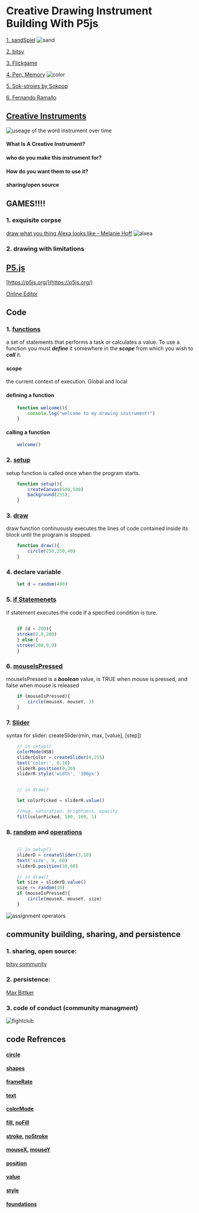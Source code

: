 # Creative Drawing Instrument Building With P5js

<!-- using text instead of dots !!!!! -->

[1. sandSpiel](https://sandspiel.club/)
![sand](src/sand.png)

[2. bitsy](https://ledoux.itch.io/bitsy)

[3. Flickgame](https://www.flickgame.org/)


[4. Pen, Memory](https://pen-memory.herokuapp.com/) 
![color](src/cover.png)

[5. Sok-stroies by Sokpop](https://sok-stories.com/?WUFF)

[6. Fernando Ramallo](https://fernandoramallo.github.io/2019/)


## [Creative Instruments](https://www.merriam-webster.com/dictionary/instrument)
![useage of the word instrument over time](src/instrument.png)

#### What Is A Creative Instrument? 


#### who do you make this instrument for? 


#### How do you want them to use it? 

#### sharing/open source 





## GAMES!!!! 

### 1. exquisite corpse 

[draw what you thing Alexa looks like - Melanie Hoff](https://docs.google.com/document/d/e/2PACX-1vS02YTBRsxnA5bmdtI5HdAwJ5raAzvcEe5cvWjIx_njRx9DvNt9rxJmZZ9BfvNT0eVvIdoguM6eLmxP/pub)
![alxea](src/alexa.png)

### 2. drawing with limitations 
<!-- second accitivity is to ask them to use one pen and one of their belongs to make a drawing(with limitations) -->



## [P5.js](https://p5js.org/download/)

[https://p5js.org/](https://p5js.org/)

[Online Editor](https://editor.p5js.org/)



## Code
<!-- talk about scope?????? -->
### 1. [functions](https://p5js.org/reference/#/p5/function)
a set of statements that performs a task or calculates a value. To use a function you must <i><b>define</b></i> it somewhere in the <i><b>scope</b></i> from which you wish to <i><b>call</b></i> it. 

#### scope
the current context of execution. 
Global and local

#### defining a function 
```javascript 
	function welcome(){
		console.log("welcome to my drawing instrument!")
	}
```
#### calling a function
```javascript 
	welcome()
```

### 2. [setup](https://p5js.org/reference/#/p5/setup)

setup function is called once when the program starts.

```javascript
	function setup(){
		createCanvas(500,500)
		background(255);
	}
```

### 3. [draw](https://p5js.org/reference/#/p5/draw)
draw function continuously executes the lines of code contained inside its block until the program is stopped. 
```javascript
	function draw(){
		circle(250,250,40)
	}
```

### 4. declare variable
```javascript 
	let d = random(400)
```

### 5. [if Statemenets](https://p5js.org/reference/#/p5/if-else)

if statement executes the code if a specified condition is ture. 
```javascript 
		  
	if (d < 200){
	stroke(0,0,200)
	} else {
	stroke(200,0,0)
	}
```



### 6. [mouseIsPressed](https://p5js.org/reference/#/p5/mouseIsPressed)

mouseIsPressed is a <i><b>boolean</b></i> value, is TRUE when mouse is pressed, and false when mouse is released

```javascript
	if (mouseIsPressed){
		circle(mouseX, mouseY, 3)
	} 
```


### 7. [Slider](https://p5js.org/reference/#/p5/createSlider)
syntax for slider: createSlider(min, max, [value], [step])

```javascript 
	// in setup()
	colorMode(HSB)
	sliderColor = createSlider(0,255)
	text('color:', 0,10)
	sliderR.position(0,30)
	sliderR.style('width', '100px')


	// in draw()

	let colorPicked = sliderR.value()

	//hug, saturation, brightness, opacity
	fill(colorPicked, 100, 100, 1)

```


### 8. [random](https://p5js.org/reference/#/p5/random) and [operations](src/operators.png)
```javascript 

	// in setup() 
	sliderD = createSlider(3,10)
  	text('size', 0, 60)
  	sliderD.position(10,60)

	// in draw()
	let size = sliderD.value()
	size += random(10)
	if (mouseIsPressed){
		circle(mouseX, mouseY, size)
	} 
```
![assignment operators](src/operators.png)







## community building, sharing, and persistence

### 1. sharing, open source:
[bitsy community](https://ledoux.itch.io/bitsy/community)

### 2. persistence: 
[Max Bittker](https://maxbittker.com/making-sandspiel)

### 3. code of conduct (community managment)
![fightclub](https://thumbs.gfycat.com/MelodicComposedCobra-small.gif)
<!-- insert fight club rules pictures -->

## code Refrences

#### [circle](https://p5js.org/reference/#/p5/circle)
#### [shapes](https://p5js.org/reference/#group-Shape)
#### [frameRate](https://p5js.org/reference/#/p5/frameRate)
#### [text](https://p5js.org/reference/#/p5/text)
#### [colorMode](https://p5js.org/reference/#/p5/colorMode)
#### [fill](https://p5js.org/reference/#/p5/fill), [noFill](https://p5js.org/reference/#/p5/noFill)
#### [stroke](https://p5js.org/reference/#/p5/stroke), [noStroke](https://p5js.org/reference/#/p5/noStroke)
#### [mouseX](https://p5js.org/reference/#/p5/mouseX), [mouseY](https://p5js.org/reference/#/p5/mouseY)
#### [position](https://p5js.org/reference/#/p5.Element/position)
#### [value](https://p5js.org/reference/#/p5.Element/value)
#### [style](https://p5js.org/reference/#/p5.Element/styles)
#### [foundations](https://p5js.org/reference/#group-Foundation)